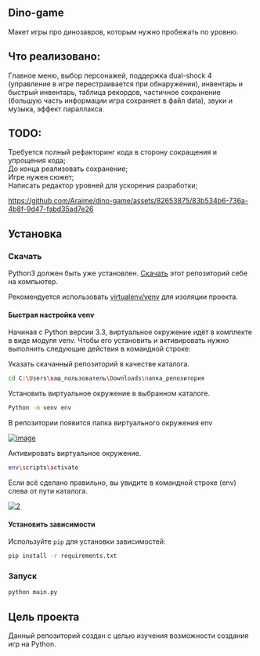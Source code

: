 ## Dino-game

Макет игры про динозавров, которым нужно пробежать по уровню.


## Что реализовано:  
Главное меню, выбор персонажей, поддержка dual-shock 
4 (управление в игре перестраивается при обнаружении), инвентарь и быстрый
инвентарь, таблица рекордов, частичное сохранение (большую часть
информации игра сохраняет в файл data), звуки и музыка, эффект параллакса.

## TODO:

Требуется полный рефакторинг кода в сторону сокращения и упрощения кода;  
До конца реализовать сохранение;  
Игре нужен сюжет;  
Написать редактор уровней для ускорения разработки;  

https://github.com/Araime/dino-game/assets/82653875/83b534b6-736a-4b8f-9d47-fabd35ad7e26

## Установка

### Скачать

Python3 должен быть уже установлен.
[Скачать](https://github.com/Araime/dino-game/archive/master.zip) этот 
репозиторий себе на компьютер.

Рекомендуется использовать [virtualenv/venv](https://docs.python.org/3/library/venv.html)
для изоляции проекта.

#### Быстрая настройка venv

Начиная с Python версии 3.3, виртуальное окружение идёт в комплекте в виде модуля
venv. Чтобы его установить и активировать нужно выполнить следующие действия в
командной строке:  

Указать скачанный репозиторий в качестве каталога.
```sh
cd C:\Users\ваш_пользователь\Downloads\папка_репозитория
```
Установить виртуальное окружение в выбранном каталоге.
```sh
Python -m venv env
```
В репозитории появится папка виртуального окружения env  

<a href="https://imgbb.com/"><img src="https://i.ibb.co/Hn4C6PD/image.png" alt="image" border="0"></a>

Активировать виртуальное окружение.
```sh
env\scripts\activate
```
Если всё сделано правильно, вы увидите в командной строке (env) слева от пути 
каталога.  

<a href="https://imgbb.com/"><img src="https://i.ibb.co/MZ72r22/2.png" alt="2" border="0"></a>

#### Установить зависимости

Используйте `pip` для установки 
зависимостей:

```sh
pip install -r requirements.txt
```

### Запуск

```sh
python main.py
```

## Цель проекта

Данный репозиторий создан с целью изучения возможности создания игр
на Python.
